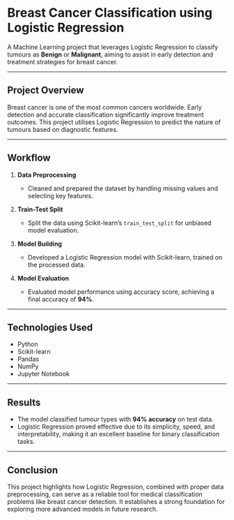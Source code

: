 # Breast Cancer Classification using Logistic Regression

A Machine Learning project that leverages Logistic Regression to classify tumours as **Benign** or **Malignant**, aiming to assist in early detection and treatment strategies for breast cancer.

---

## Project Overview

Breast cancer is one of the most common cancers worldwide. Early detection and accurate classification significantly improve treatment outcomes. This project utilises Logistic Regression to predict the nature of tumours based on diagnostic features.

---

## Workflow

1. **Data Preprocessing**  
   - Cleaned and prepared the dataset by handling missing values and selecting key features.

2. **Train-Test Split**  
   - Split the data using Scikit-learn’s `train_test_split` for unbiased model evaluation.

3. **Model Building**  
   - Developed a Logistic Regression model with Scikit-learn, trained on the processed data.

4. **Model Evaluation**  
   - Evaluated model performance using accuracy score, achieving a final accuracy of **94%**.

---

## Technologies Used
- Python
- Scikit-learn
- Pandas
- NumPy
- Jupyter Notebook

---

## Results
- The model classified tumour types with **94% accuracy** on test data.
- Logistic Regression proved effective due to its simplicity, speed, and interpretability, making it an excellent baseline for binary classification tasks.

---

## Conclusion
This project highlights how Logistic Regression, combined with proper data preprocessing, can serve as a reliable tool for medical classification problems like breast cancer detection. It establishes a strong foundation for exploring more advanced models in future research.
